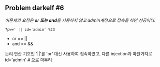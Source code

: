 ## Problem darkelf #6

*이문제의 요점은 **or 또는 and**을 사용하지 않고 admin계정으로 접속을 하면 성공이다.*

<code>?pw=' || id='admin' %23</code>

- or == ||
- and == &&

논리 연산 기호인 '||'를 'or' 대신 사용하여 접속하였고, 다른 injection과 마찬가지로 id='admin' # 으로 마무리     